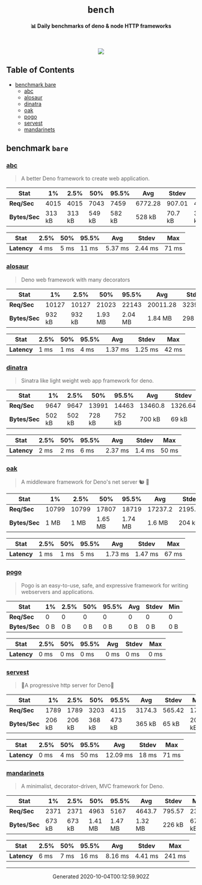 <div align="center">
  <h1><code>bench</code></h1>
  <p>
    <strong>📊 Daily benchmarks of deno & node HTTP frameworks</strong>
  </p>
  <br>
  <p align="center">
    <a alt="Bench" href="https://github.com/denosaurs/bench/actions">
      <img src="https://img.shields.io/github/workflow/status/denosaurs/bench/bench" />
    </a>
  </p>
</div>

## Table of Contents

- [benchmark bare](#benchmark-bare)
  - [abc](#abc)
  - [alosaur](#alosaur)
  - [dinatra](#dinatra)
  - [oak](#oak)
  - [pogo](#pogo)
  - [servest](#servest)
  - [mandarinets](#mandarinets)

## benchmark `bare`

### [abc](https://deno.land/x/abc)

> A better Deno framework to create web application.


| **Stat**      | 1%     | 2.5%   | 50%    | 95.5%  | Avg     | Stdev   | Min    |
| ------------- | ------ | ------ | ------ | ------ | ------- | ------- | ------ |
| **Req/Sec**   | 4015   | 4015   | 7043   | 7459   | 6772.28 | 907.01  | 4014   |
| **Bytes/Sec** | 313 kB | 313 kB | 549 kB | 582 kB | 528 kB  | 70.7 kB | 313 kB |


| **Stat**    | 2.5%  | 50%   | 95.5% | Avg     | Stdev   | Max   |
| ----------- | ----- | ----- | ----- | ------- | ------- | ----- |
| **Latency** | 4 ms  | 5 ms  | 11 ms | 5.37 ms | 2.44 ms | 71 ms |


### [alosaur](https://deno.land/x/alosaur)

> Deno web framework with many decorators


| **Stat**      | 1%     | 2.5%   | 50%     | 95.5%   | Avg      | Stdev   | Min    |
| ------------- | ------ | ------ | ------- | ------- | -------- | ------- | ------ |
| **Req/Sec**   | 10127  | 10127  | 21023   | 22143   | 20011.28 | 3239.52 | 10124  |
| **Bytes/Sec** | 932 kB | 932 kB | 1.93 MB | 2.04 MB | 1.84 MB  | 298 kB  | 931 kB |


| **Stat**    | 2.5%  | 50%   | 95.5% | Avg     | Stdev   | Max   |
| ----------- | ----- | ----- | ----- | ------- | ------- | ----- |
| **Latency** | 1 ms  | 1 ms  | 4 ms  | 1.37 ms | 1.25 ms | 42 ms |


### [dinatra](https://github.com/syumai/dinatra)

> Sinatra like light weight web app framework for deno.


| **Stat**      | 1%     | 2.5%   | 50%    | 95.5%  | Avg     | Stdev   | Min    |
| ------------- | ------ | ------ | ------ | ------ | ------- | ------- | ------ |
| **Req/Sec**   | 9647   | 9647   | 13991  | 14463  | 13460.8 | 1326.64 | 9643   |
| **Bytes/Sec** | 502 kB | 502 kB | 728 kB | 752 kB | 700 kB  | 69 kB   | 501 kB |


| **Stat**    | 2.5%  | 50%   | 95.5% | Avg     | Stdev  | Max   |
| ----------- | ----- | ----- | ----- | ------- | ------ | ----- |
| **Latency** | 2 ms  | 2 ms  | 6 ms  | 2.37 ms | 1.4 ms | 50 ms |


### [oak](https://deno.land/x/oak)

> A middleware framework for Deno's net server 🐿️ 🦕


| **Stat**      | 1%    | 2.5%  | 50%     | 95.5%   | Avg     | Stdev   | Min   |
| ------------- | ----- | ----- | ------- | ------- | ------- | ------- | ----- |
| **Req/Sec**   | 10799 | 10799 | 17807   | 18719   | 17237.2 | 2195.17 | 10792 |
| **Bytes/Sec** | 1 MB  | 1 MB  | 1.65 MB | 1.74 MB | 1.6 MB  | 204 kB  | 1 MB  |


| **Stat**    | 2.5%  | 50%   | 95.5% | Avg     | Stdev   | Max   |
| ----------- | ----- | ----- | ----- | ------- | ------- | ----- |
| **Latency** | 1 ms  | 1 ms  | 5 ms  | 1.73 ms | 1.47 ms | 67 ms |


### [pogo](https://deno.land/x/pogo)

> Pogo is an easy-to-use, safe, and expressive framework
for writing webservers and applications. 


| **Stat**      | 1%    | 2.5%  | 50%   | 95.5% | Avg   | Stdev | Min   |
| ------------- | ----- | ----- | ----- | ----- | ----- | ----- | ----- |
| **Req/Sec**   | 0     | 0     | 0     | 0     | 0     | 0     | 0     |
| **Bytes/Sec** | 0 B   | 0 B   | 0 B   | 0 B   | 0 B   | 0 B   | 0 B   |


| **Stat**    | 2.5%  | 50%   | 95.5% | Avg   | Stdev | Max   |
| ----------- | ----- | ----- | ----- | ----- | ----- | ----- |
| **Latency** | 0 ms  | 0 ms  | 0 ms  | 0 ms  | 0 ms  | 0 ms  |


### [servest](https://deno.land/x/servest)

> 🌾A progressive http server for Deno🌾


| **Stat**      | 1%     | 2.5%   | 50%    | 95.5%  | Avg    | Stdev  | Min    |
| ------------- | ------ | ------ | ------ | ------ | ------ | ------ | ------ |
| **Req/Sec**   | 1789   | 1789   | 3203   | 4115   | 3174.3 | 565.42 | 1789   |
| **Bytes/Sec** | 206 kB | 206 kB | 368 kB | 473 kB | 365 kB | 65 kB  | 206 kB |


| **Stat**    | 2.5%  | 50%   | 95.5% | Avg      | Stdev | Max   |
| ----------- | ----- | ----- | ----- | -------- | ----- | ----- |
| **Latency** | 0 ms  | 4 ms  | 50 ms | 12.09 ms | 18 ms | 71 ms |


### [mandarinets](https://deno.land/x/mandarinets)

> A minimalist, 
decorator-driven, 
MVC framework for Deno.


| **Stat**      | 1%     | 2.5%   | 50%     | 95.5%   | Avg     | Stdev  | Min    |
| ------------- | ------ | ------ | ------- | ------- | ------- | ------ | ------ |
| **Req/Sec**   | 2371   | 2371   | 4963    | 5167    | 4643.7  | 795.57 | 2370   |
| **Bytes/Sec** | 673 kB | 673 kB | 1.41 MB | 1.47 MB | 1.32 MB | 226 kB | 673 kB |


| **Stat**    | 2.5%  | 50%   | 95.5% | Avg     | Stdev   | Max    |
| ----------- | ----- | ----- | ----- | ------- | ------- | ------ |
| **Latency** | 6 ms  | 7 ms  | 16 ms | 8.16 ms | 4.41 ms | 241 ms |


---

<p align="center">Generated 2020-10-04T00:12:59.902Z</p>
